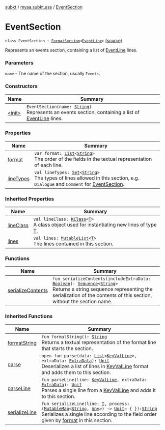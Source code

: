 [subkt](../../index.md) / [myaa.subkt.ass](../index.md) / [EventSection](./index.md)

# EventSection

`class EventSection : `[`FormatSection`](../-format-section/index.md)`<`[`EventLine`](../-event-line/index.md)`>` [(source)](https://github.com/Myaamori/SubKt/blob/0.1.11/src/main/kotlin/myaa/subkt/ass/parser.kt#L1015)

Represents an events section, containing a list of [EventLine](../-event-line/index.md) lines.

### Parameters

`name` - The name of the section, usually `Events`.

### Constructors

| Name | Summary |
|---|---|
| [&lt;init&gt;](-init-.md) | `EventSection(name: `[`String`](https://kotlinlang.org/api/latest/jvm/stdlib/kotlin/-string/index.html)`)`<br>Represents an events section, containing a list of [EventLine](../-event-line/index.md) lines. |

### Properties

| Name | Summary |
|---|---|
| [format](format.md) | `var format: `[`List`](https://kotlinlang.org/api/latest/jvm/stdlib/kotlin.collections/-list/index.html)`<`[`String`](https://kotlinlang.org/api/latest/jvm/stdlib/kotlin/-string/index.html)`>`<br>The order of the fields in the textual representation of each line. |
| [lineTypes](line-types.md) | `val lineTypes: `[`Set`](https://kotlinlang.org/api/latest/jvm/stdlib/kotlin.collections/-set/index.html)`<`[`String`](https://kotlinlang.org/api/latest/jvm/stdlib/kotlin/-string/index.html)`>`<br>The types of lines allowed in this section, e.g. `Dialogue` and `Comment` for [EventSection](./index.md). |

### Inherited Properties

| Name | Summary |
|---|---|
| [lineClass](../-format-section/line-class.md) | `val lineClass: `[`KClass`](https://kotlinlang.org/api/latest/jvm/stdlib/kotlin.reflect/-k-class/index.html)`<`[`T`](../-format-section/index.md#T)`>`<br>A class object used for instantiating new lines of type [T](../-format-section/index.md#T). |
| [lines](../-format-section/lines.md) | `val lines: `[`MutableList`](https://kotlinlang.org/api/latest/jvm/stdlib/kotlin.collections/-mutable-list/index.html)`<`[`T`](../-format-section/index.md#T)`>`<br>The lines contained in this section. |

### Functions

| Name | Summary |
|---|---|
| [serializeContents](serialize-contents.md) | `fun serializeContents(includeExtraData: `[`Boolean`](https://kotlinlang.org/api/latest/jvm/stdlib/kotlin/-boolean/index.html)`): `[`Sequence`](https://kotlinlang.org/api/latest/jvm/stdlib/kotlin.sequences/-sequence/index.html)`<`[`String`](https://kotlinlang.org/api/latest/jvm/stdlib/kotlin/-string/index.html)`>`<br>Returns a string sequence representing the serialization of the contents of this section, without the section name. |

### Inherited Functions

| Name | Summary |
|---|---|
| [formatString](../-format-section/format-string.md) | `fun formatString(): `[`String`](https://kotlinlang.org/api/latest/jvm/stdlib/kotlin/-string/index.html)<br>Returns a textual representation of the format line that starts the section. |
| [parse](../-format-section/parse.md) | `open fun parse(data: `[`List`](https://kotlinlang.org/api/latest/jvm/stdlib/kotlin.collections/-list/index.html)`<`[`KeyValLine`](../-key-val-line/index.md)`>, extraData: `[`ExtraData`](../-extra-data.md)`): `[`Unit`](https://kotlinlang.org/api/latest/jvm/stdlib/kotlin/-unit/index.html)<br>Deserializes a list of lines in [KeyValLine](../-key-val-line/index.md) format and adds them to this section. |
| [parseLine](../-format-section/parse-line.md) | `fun parseLine(line: `[`KeyValLine`](../-key-val-line/index.md)`, extraData: `[`ExtraData`](../-extra-data.md)`): `[`Unit`](https://kotlinlang.org/api/latest/jvm/stdlib/kotlin/-unit/index.html)<br>Parses a single line from a [KeyValLine](../-key-val-line/index.md) and adds it to this section. |
| [serializeLine](../-format-section/serialize-line.md) | `fun serializeLine(line: `[`T`](../-format-section/index.md#T)`, process: (`[`MutableMap`](https://kotlinlang.org/api/latest/jvm/stdlib/kotlin.collections/-mutable-map/index.html)`<`[`String`](https://kotlinlang.org/api/latest/jvm/stdlib/kotlin/-string/index.html)`, `[`Any`](https://kotlinlang.org/api/latest/jvm/stdlib/kotlin/-any/index.html)`>) -> `[`Unit`](https://kotlinlang.org/api/latest/jvm/stdlib/kotlin/-unit/index.html)` = { }): `[`String`](https://kotlinlang.org/api/latest/jvm/stdlib/kotlin/-string/index.html)<br>Serializes a single line according to the field order given by [format](https://kotlinlang.org/api/latest/jvm/stdlib/kotlin.text/format.html) in this section. |
